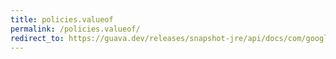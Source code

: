 ```yaml
---
title: policies.valueof
permalink: /policies.valueof/
redirect_to: https://guava.dev/releases/snapshot-jre/api/docs/com/google/common/util/concurrent/CycleDetectingLockFactory.Policies.html#valueOf-java.lang.String-
---
```


